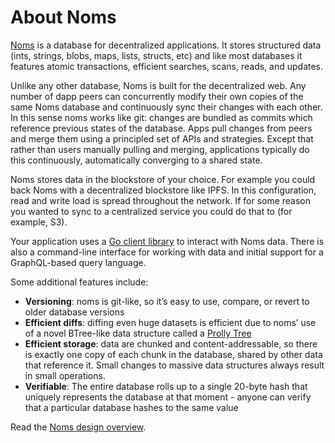 # About Noms

[Noms](http://noms.io) is a database for decentralized
applications. It stores structured data (ints, strings, blobs, maps,
lists, structs, etc) and like most databases it features atomic
transactions, efficient searches, scans, reads, and updates.

Unlike any other database, Noms is built for the decentralized
web. Any number of dapp peers can concurrently modify their own copies
of the same Noms database and continuously sync their changes with
each other. In this sense noms works like git: changes are bundled as
commits which reference previous states of the database. Apps pull
changes from peers and merge them using a principled set of APIs and
strategies. Except that rather than users manually pulling and
merging, applications typically do this continuously, automatically
converging to a shared state.

Noms stores data in the blockstore of your choice. For example you
could back Noms with a decentralized blockstore like IPFS. In this
configuration, read and write load is spread throughout the
network. If for some reason you wanted to sync to a centralized 
service you could do that to (for example, S3).

Your application uses a [Go client library](https://github.com/attic-labs/noms/blob/master/doc/go-tour.md) to interact with Noms
data. There is also a command-line interface for working with data and
initial support for a GraphQL-based query language.

Some additional features include:
* **Versioning**: noms is git-like, so it’s easy to use, compare, or revert to older database versions
* **Efficient diffs**: diffing even huge datasets is efficient due to
  noms’ use of a novel BTree-like data structure called a [Prolly
  Tree](../intro.md#prolly-trees-probabilistic-b-trees)
* **Efficient storage**: data are chunked and content-addressable, so
  there is exactly one copy of each chunk in the database, shared by
  other data that reference it. Small changes to massive data
  structures always result in small operations.
* **Verifiable**: The entire database rolls up to a single 20-byte hash
 that uniquely represents the database at that moment - anyone can
 verify that a particular database hashes to the same value

Read the [Noms design overview](../intro.md).
